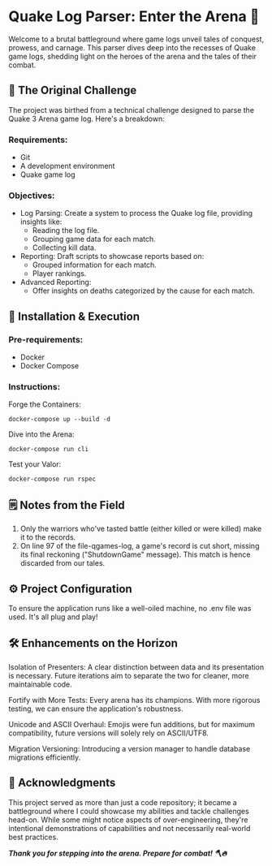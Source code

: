 # Quake Log Parser: Enter the Arena 🔫
Welcome to a brutal battleground where game logs unveil tales of conquest, prowess, and carnage. This parser dives deep into the recesses of Quake game logs, shedding light on the heroes of the arena and the tales of their combat.

## 🎯 The Original Challenge
The project was birthed from a technical challenge designed to parse the Quake 3 Arena game log. Here's a breakdown:

### Requirements:
- Git
- A development environment
- Quake game log

### Objectives:
- Log Parsing: Create a system to process the Quake log file, providing insights like:
  - Reading the log file.
  - Grouping game data for each match.
  - Collecting kill data.
- Reporting: Draft scripts to showcase reports based on:
  - Grouped information for each match.
  - Player rankings.
- Advanced Reporting:
  - Offer insights on deaths categorized by the cause for each match.

## 💼 Installation & Execution
### Pre-requirements:
- Docker
- Docker Compose
### Instructions:
Forge the Containers:
```
docker-compose up --build -d
```
Dive into the Arena:
```
docker-compose run cli
```
Test your Valor:
```
docker-compose run rspec
```

## 🗒️ Notes from the Field
1. Only the warriors who've tasted battle (either killed or were killed) make it to the records.
1. On line 97 of the file-qgames-log, a game's record is cut short, missing its final reckoning ("ShutdownGame" message). This match is hence discarded from our tales.

## ⚙️ Project Configuration
To ensure the application runs like a well-oiled machine, no .env file was used. It's all plug and play!

## 🛠️ Enhancements on the Horizon
Isolation of Presenters: A clear distinction between data and its presentation is necessary. Future iterations aim to separate the two for cleaner, more maintainable code.

Fortify with More Tests: Every arena has its champions. With more rigorous testing, we can ensure the application's robustness.

Unicode and ASCII Overhaul: Emojis were fun additions, but for maximum compatibility, future versions will solely rely on ASCII/UTF8.

Migration Versioning: Introducing a version manager to handle database migrations efficiently.

## 📜 Acknowledgments
This project served as more than just a code repository; it became a battleground where I could showcase my abilities and tackle challenges head-on. While some might notice aspects of over-engineering, they're intentional demonstrations of capabilities and not necessarily real-world best practices.

***Thank you for stepping into the arena. Prepare for combat! 🪓🔥***
